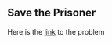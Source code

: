 ## Save the Prisoner

Here is the [link](https://www.hackerrank.com/challenges/save-the-prisoner/problem) to the problem
